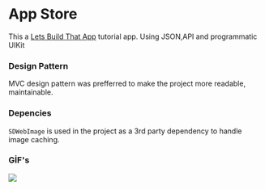 #  App Store
This a [Lets Build That App](https://www.letsbuildthatapp.com) tutorial app. Using JSON,API and programmatic UIKit

### Design Pattern
MVC design pattern was prefferred to make the project more readable, maintainable.

### Depencies
`SDWebImage` is used in the project as a 3rd party dependency to handle image caching.

### GİF's
![](https://github.com/myildirim48/AppStore_lbta/appStore.gif)
